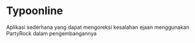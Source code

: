 # Typoonline
Aplikasi sederhana yang dapat mengoreksi kesalahan ejaan menggunakan PartyRock dalam pengembangannya
